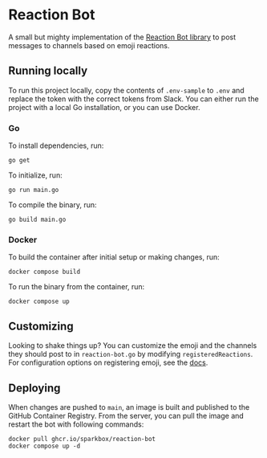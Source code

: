 # Reaction Bot

A small but mighty implementation of the [Reaction Bot library][reaction_bot_repo] to post messages to channels based on emoji reactions.

## Running locally

To run this project locally, copy the contents of `.env-sample` to `.env` and replace the token with the correct tokens from Slack. You can either run the project with a local Go installation, or you can use Docker.

### Go

To install dependencies, run:

```cli
go get
```

To initialize, run:

```cli
go run main.go
```

To compile the binary, run:

```cli
go build main.go
```

### Docker

To build the container after initial setup or making changes, run:

```cli
docker compose build
```

To run the binary from the container, run:

```cli
docker compose up
```

## Customizing

Looking to shake things up? You can customize the emoji and the channels they should post to in `reaction-bot.go` by modifying `registeredReactions`. For configuration options on registering emoji, see the [docs][reaction_bot_register_emoji].

[reaction_bot_repo]: http://github.com/jordanleven/reaction-bot
[reaction_bot_register_emoji]: https://github.com/jordanleven/reaction-bot#registering-emoji

## Deploying

When changes are pushed to `main`, an image is built and published to the GitHub Container Registry. From the server, you can pull the image and restart the bot with following commands:

```cli
docker pull ghcr.io/sparkbox/reaction-bot
docker compose up -d
```
